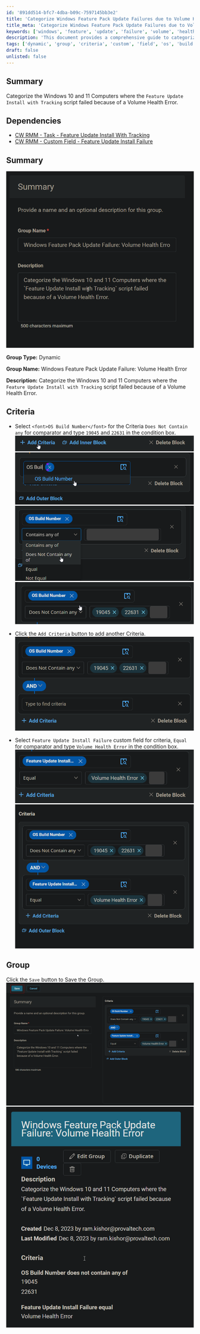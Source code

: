 ```yaml
---
id: '891dd514-bfc7-4dba-b09c-7597145bb3e2'
title: 'Categorize Windows Feature Pack Update Failures due to Volume Health Errors'
title_meta: 'Categorize Windows Feature Pack Update Failures due to Volume Health Errors'
keywords: ['windows', 'feature', 'update', 'failure', 'volume', 'health', 'error']
description: 'This document provides a comprehensive guide to categorizing Windows 10 and 11 computers where the Feature Update Install with Tracking script failed due to a Volume Health Error. It includes dependencies, criteria for grouping, and visual aids to assist in the process.'
tags: ['dynamic', 'group', 'criteria', 'custom', 'field', 'os', 'build']
draft: false
unlisted: false
---
```

## Summary

Categorize the Windows 10 and 11 Computers where the `Feature Update Install with Tracking` script failed because of a Volume Health Error.

## Dependencies

- [CW RMM - Task - Feature Update Install With Tracking](https://proval.itglue.com/DOC-5078775-12947845)
- [CW RMM - Custom Field - Feature Update Install Failure](https://proval.itglue.com/DOC-5078775-14592254)

## Summary

![Image](../../../static/img/Windows-Feature-Pack-Update-Failure-Volume-Health-Error/image_1.png)

**Group Type:** Dynamic

**Group Name:** Windows Feature Pack Update Failure: Volume Health Error

**Description:** Categorize the Windows 10 and 11 Computers where the `Feature Update Install with Tracking` script failed because of a Volume Health Error.

## Criteria

- Select `<font>OS Build Number</font>` for the Criteria `Does Not Contain any` for comparator and type `19045` and `22631` in the condition box.  
![Image](../../../static/img/Windows-Feature-Pack-Update-Failure-Volume-Health-Error/image_2.png)  
![Image](../../../static/img/Windows-Feature-Pack-Update-Failure-Volume-Health-Error/image_3.png)  
![Image](../../../static/img/Windows-Feature-Pack-Update-Failure-Volume-Health-Error/image_4.png)  
![Image](../../../static/img/Windows-Feature-Pack-Update-Failure-Volume-Health-Error/image_5.png)

- Click the `Add Criteria` button to add another Criteria.  
![Image](../../../static/img/Windows-Feature-Pack-Update-Failure-Volume-Health-Error/image_6.png)

- Select `Feature Update Install Failure` custom field for criteria, `Equal` for comparator and type `Volume Health Error` in the condition box.  
![Image](../../../static/img/Windows-Feature-Pack-Update-Failure-Volume-Health-Error/image_7.png)  
![Image](../../../static/img/Windows-Feature-Pack-Update-Failure-Volume-Health-Error/image_8.png)

## Group

Click the `Save` button to Save the Group.  
![Image](../../../static/img/Windows-Feature-Pack-Update-Failure-Volume-Health-Error/image_9.png)  
![Image](../../../static/img/Windows-Feature-Pack-Update-Failure-Volume-Health-Error/image_10.png)






